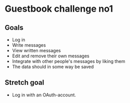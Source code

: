 # Guestbook challenge no1

## Goals

- Log in
- Write messages
- View written messages
- Edit and remove their own messages
- Integrate with other people's messages by liking them
- The data should in some way be saved

## Stretch goal

- Log in with an OAuth-account.
